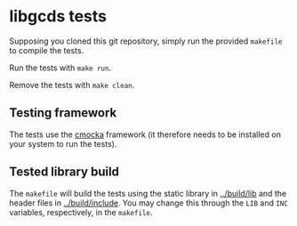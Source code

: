 # libgcds tests

Supposing you cloned this git repository, simply run the provided `makefile` to compile the tests. 

Run the tests with `make run`. 

Remove the tests with `make clean`.

## Testing framework

The tests use the [cmocka](https://cmocka.org) framework (it therefore needs to be installed on your system to run the tests). 

## Tested library build

The `makefile` will build the tests using the static library in [../build/lib](https://github.com/alexandra-zaharia/libgcds/tree/master/build/lib) and the header files in [../build/include](https://github.com/alexandra-zaharia/libgcds/tree/master/build/include). You may change this through the `LIB` and `INC` variables, respectively, in the `makefile`.

